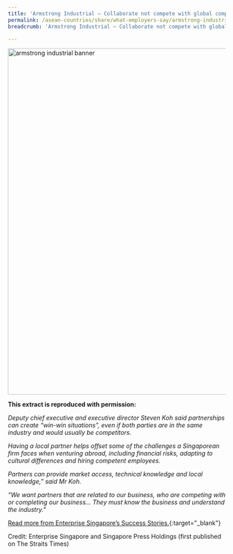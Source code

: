 ```yaml
---
title: 'Armstrong Industrial – Collaborate not compete with global competitors'
permalink: /asean-countries/share/what-employers-say/armstrong-industrial/
breadcrumb: 'Armstrong Industrial – Collaborate not compete with global competitors'

---
```



<img src="\images\asean-employers\armstrong-industrial.jpg" alt="armstrong industrial banner" style="width:800px;" />

**This extract is reproduced with permission:**

*Deputy chief executive and executive director Steven Koh said partnerships can create “win-win situations”, even if both parties are in the same industry and would usually be competitors.*

*Having a local partner helps offset some of the challenges a Singaporean firm faces when venturing abroad, including financial risks, adapting to cultural differences and hiring competent employees.*

*Partners can provide market access, technical knowledge and local knowledge,” said Mr Koh.*

*“We want partners that are related to our business, who are competing with or completing our business… They must know the business and understand the industry.”*

[Read more from Enterprise Singapore’s Success Stories.](https://ie.enterprisesg.gov.sg/Venture-Overseas/Browse-By-Market/Asia-Pacific/Thailand/Success-Stories/cs/Success-Stories/Collaborate-not-compete-with-global-competitors){:target="_blank"}

Credit: Enterprise Singapore and Singapore Press Holdings (first published on The Straits Times)
